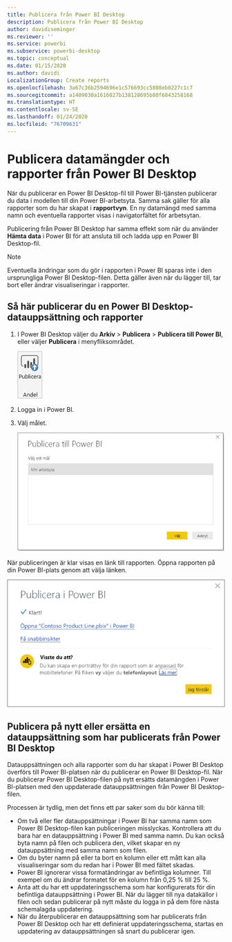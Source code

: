 ```yaml
---
title: Publicera från Power BI Desktop
description: Publicera från Power BI Desktop
author: davidiseminger
ms.reviewer: ''
ms.service: powerbi
ms.subservice: powerbi-desktop
ms.topic: conceptual
ms.date: 01/15/2020
ms.author: davidi
LocalizationGroup: Create reports
ms.openlocfilehash: 3a67c36b2594696e1c576693cc5808eb0227c1c7
ms.sourcegitcommit: a1409030a1616027b138128695b80f6843258168
ms.translationtype: HT
ms.contentlocale: sv-SE
ms.lasthandoff: 01/24/2020
ms.locfileid: "76709631"
---
```

# <a name="publish-datasets-and-reports-from-power-bi-desktop"></a>Publicera datamängder och rapporter från Power BI Desktop
När du publicerar en Power BI Desktop-fil till Power BI-tjänsten publicerar du data i modellen till din Power BI-arbetsyta. Samma sak gäller för alla rapporter som du har skapat i **rapportvyn**. En ny datamängd med samma namn och eventuella rapporter visas i navigatorfältet för arbetsytan.

Publicering från Power BI Desktop har samma effekt som när du använder **Hämta data** i Power BI för att ansluta till och ladda upp en Power BI Desktop-fil.

> [!NOTE]
> Eventuella ändringar som du gör i rapporten i Power BI sparas inte i den ursprungliga Power BI Desktop-filen. Detta gäller även när du lägger till, tar bort eller ändrar visualiseringar i rapporter.
> 
> 

## <a name="to-publish-a-power-bi-desktop-dataset-and-reports"></a>Så här publicerar du en Power BI Desktop-datauppsättning och rapporter
1. I Power BI Desktop väljer du **Arkiv** \> **Publicera** \> **Publicera till Power BI**, eller väljer **Publicera** i menyfliksområdet.  

   ![Knappen Publicera](media/desktop-upload-desktop-files/pbid_publish_publishbutton.png)

2. Logga in i Power BI.
3. Välj målet.

   ![Välj publiceringsmålet](media/desktop-upload-desktop-files/pbid_publish_select_destination.png)

När publiceringen är klar visas en länk till rapporten. Öppna rapporten på din Power BI-plats genom att välja länken.

![Dialogruta som anger att publiceringen lyckades](media/desktop-upload-desktop-files/pbid_publish_success.png)

## <a name="republish-or-replace-a-dataset-published-from-power-bi-desktop"></a>Publicera på nytt eller ersätta en datauppsättning som har publicerats från Power BI Desktop
Datauppsättningen och alla rapporter som du har skapat i Power BI Desktop överförs till Power BI-platsen när du publicerar en Power BI Desktop-fil. När du publicerar Power BI Desktop-filen på nytt ersätts datamängden i Power BI-platsen med den uppdaterade datauppsättningen från Power BI Desktop-filen.

Processen är tydlig, men det finns ett par saker som du bör känna till:

* Om två eller fler datauppsättningar i Power BI har samma namn som Power BI Desktop-filen kan publiceringen misslyckas. Kontrollera att du bara har en datauppsättning i Power BI med samma namn. Du kan också byta namn på filen och publicera den, vilket skapar en ny datauppsättning med samma namn som filen.
* Om du byter namn på eller ta bort en kolumn eller ett mått kan alla visualiseringar som du redan har i Power BI med fältet skadas. 
* Power BI ignorerar vissa formatändringar av befintliga kolumner. Till exempel om du ändrar formatet för en kolumn från 0,25 % till 25 %.
* Anta att du har ett uppdateringsschema som har konfigurerats för din befintliga datauppsättning i Power BI. När du lägger till nya datakällor i filen och sedan publicerar på nytt måste du logga in på dem före nästa schemalagda uppdatering.
* När du återpublicerar en datauppsättning som har publicerats från Power BI Desktop och har ett definierat uppdateringsschema, startas en uppdatering av datauppsättningen så snart du publicerar igen. 

